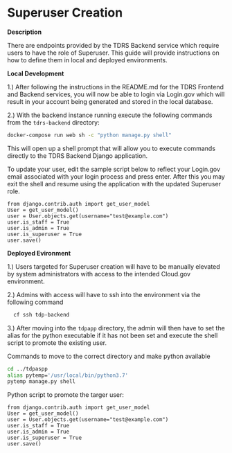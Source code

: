# Superuser Creation

**Description**

There are endpoints provided by the TDRS Backend service which require users to have the role of Superuser. This guide will provide instructions on how to define them in local and deployed environments. 


**Local Development**
	
1.) After following the instructions in the README.md for the TDRS Frontend and Backend services, you will now be able to login via Login.gov which will result in your account being generated and stored in the local database.

2.) With the backend instance running execute the following commands from the `tdrs-backend` directory:

  
   ```bash
   docker-compose run web sh -c "python manage.py shell"
   ```
   This will open up a shell prompt that will allow you to execute commands directly to the TDRS Backend Django application.
   
   To update your user, edit the sample script below to reflect your Login.gov email associated with your login process and press enter.  After this you may exit the shell and resume using the application with the updated Superuser role. 
   
   ```
from django.contrib.auth import get_user_model
User = get_user_model()
user = User.objects.get(username="test@example.com")
user.is_staff = True
user.is_admin = True
user.is_superuser = True
user.save()
```
 
 
 **Deployed Evironment**
	
1.) Users targeted for Superuser creation will have to be manually elevated by system administrators with access to the intended Cloud.gov environment. 

2.) Admins with access will have to ssh into the environment via the following command 

 ```bash
   cf ssh tdp-backend
```

3.) After moving into the `tdpapp` directory, the admin will then have to set the alias for the python executable if it has not been set and execute the shell script to promote the existing user.

Commands to move to the correct directory and make python available 
```bash
cd ../tdpaspp
alias pytemp='/usr/local/bin/python3.7'
pytemp manage.py shell
```

Python script to promote the targer user: 

```
from django.contrib.auth import get_user_model
User = get_user_model()
user = User.objects.get(username="test@example.com")
user.is_staff = True
user.is_admin = True
user.is_superuser = True
user.save()
```